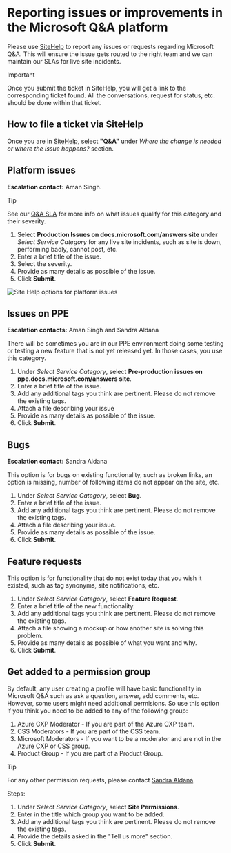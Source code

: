 # Reporting issues or improvements in the Microsoft Q&A platform

Please use [SiteHelp](https://sitehelp.microsoft.com/new?fid=49) to report any issues or requests regarding Microsoft Q&A. This will ensure the issue gets routed to the right team and we can maintain our SLAs for live site incidents. 

> [!IMPORTANT]
> Once you submit the ticket in SiteHelp, you will get a link to the corresponding ticket found. All the conversations, request for status, etc. should be done within that ticket.

## How to file a ticket via SiteHelp

Once you are in [SiteHelp](https://sitehelp.microsoft.com/new?fid=49), select **"Q&A"** under *Where the change is needed or where the issue happens?* section.

## Platform issues

**Escalation contact:** Aman Singh.

> [!TIP]
> See our [Q&A SLA](https://review.docs.microsoft.com/en-us/sre/qnasla?branch=master) for more info on what issues qualify for this category and their severity.

1. Select **Production Issues on docs.microsoft.com/answers site** under *Select Service Category* for any live site incidents, such as site is down, performing badly, cannot post, etc.
1. Enter a brief title of the issue.
1. Select the severity.
1. Provide as many details as possible of the issue.
1. Click **Submit**.

![Site Help options for platform issues](media/sitehelp.png)

## Issues on PPE

**Escalation contacts:** Aman Singh and Sandra Aldana

There will be sometimes you are in our PPE environment doing some testing or testing a new feature that is not yet released yet. In those cases, you use this category. 

1. Under *Select Service Category*, select **Pre-production issues on ppe.docs.microsoft.com/answers site**.
1. Enter a brief title of the issue.
1. Add any additional tags you think are pertinent. Please do not remove the existing tags.
1. Attach a file describing your issue
1. Provide as many details as possible of the issue.
1. Click **Submit**.

## Bugs

**Escalation contact:** Sandra Aldana

This option is for bugs on existing functionality, such as broken links, an option is missing, number of following items do not appear on the site, etc.

1. Under *Select Service Category*, select **Bug**.
1. Enter a brief title of the issue.
1. Add any additional tags you think are pertinent. Please do not remove the existing tags.
1. Attach a file describing your issue.
1. Provide as many details as possible of the issue.
1. Click **Submit**.

## Feature requests

This option is for functionality that do not exist today that you wish it existed, such as tag synonyms, site notifications, etc.

1. Under *Select Service Category*, select **Feature Request**.
1. Enter a brief title of the new functionality.
1. Add any additional tags you think are pertinent. Please do not remove the existing tags.
1. Attach a file showing a mockup or how another site is solving this problem.
1. Provide as many details as possible of what you want and why.
1. Click **Submit**.

## Get added to a permission group

By default, any user creating a profile will have basic functionality in Microsoft Q&A such as ask a question, answer, add comments, etc. However, some users might need additional permisions. So use this option if you think you need to be added to any of the following group:

1. Azure CXP Moderator - If you are part of the Azure CXP team.
1. CSS Moderators - If you are part of the CSS team.
1. Microsoft Moderators - If you want to be a moderator and are not in the Azure CXP or CSS group.
1. Product Group - If you are part of a Product Group.

> [!TIP]
> For any other permission requests, please contact [Sandra Aldana](mailto:saldana).

Steps:

1. Under *Select Service Category*, select **Site Permissions**.
1. Enter in the title which group you want to be added.
1. Add any additional tags you think are pertinent. Please do not remove the existing tags.
1. Provide the details asked in the "Tell us more" section.
1. Click **Submit**.
